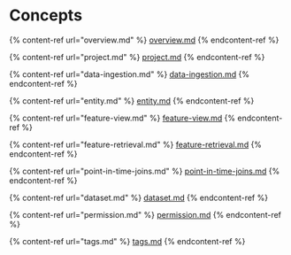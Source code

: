 # Concepts

{% content-ref url="overview.md" %}
[overview.md](overview.md)
{% endcontent-ref %}

{% content-ref url="project.md" %}
[project.md](project.md)
{% endcontent-ref %}

{% content-ref url="data-ingestion.md" %}
[data-ingestion.md](data-ingestion.md)
{% endcontent-ref %}

{% content-ref url="entity.md" %}
[entity.md](entity.md)
{% endcontent-ref %}

{% content-ref url="feature-view.md" %}
[feature-view.md](feature-view.md)
{% endcontent-ref %}

{% content-ref url="feature-retrieval.md" %}
[feature-retrieval.md](feature-retrieval.md)
{% endcontent-ref %}

{% content-ref url="point-in-time-joins.md" %}
[point-in-time-joins.md](point-in-time-joins.md)
{% endcontent-ref %}

{% content-ref url="dataset.md" %}
[dataset.md](dataset.md)
{% endcontent-ref %}

{% content-ref url="permission.md" %}
[permission.md](permission.md)
{% endcontent-ref %}

{% content-ref url="tags.md" %}
[tags.md](tags.md)
{% endcontent-ref %}
